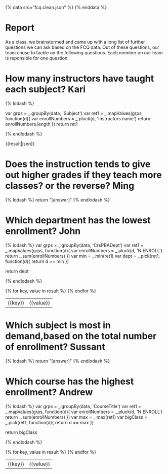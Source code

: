{% data src="fcq.clean.json" %}
{% enddata %}

# Report

As a class, we brainstormed and came up with a long list of further questions we
can ask based on the FCQ data. Out of these questions, our team chose to tackle on
the following questions. Each member on our team is reponsible for one question.

# How many instructors have taught each subject? Kari

{% lodash %}

var grps = _.groupBy(data, 'Subject')
var ret1 = _.mapValues(grps, function(d){
  var enrollNumbers = _.pluck(d, 'Instructors.name')
  return enrollNumbers.length
  })
return ret1

{% endlodash %}

{{result|json}}

# Does the instruction tends to give out higher grades if they teach more classes? or the reverse? Ming

{% lodash %}
return "[answer]"
{% endlodash %}


# Which department has the lowest enrollment? John

{% lodash %}
var grps = _.groupBy(data, 'CrsPBADept')
var ret1 = _.mapValues(grps, function(d){
  var enrollNumbers = _.pluck(d, 'N.ENROLL')
  return _.sum(enrollNumbers)
  })
  var min = _.min(ret1)
  var dept = _.pick(ret1, function(d){
    return d == min
    })

return dept

{% endlodash %}
<table>
{% for key, value in result %}
    <tr>
        <td>{{key}}</td>
        <td>{{value}}</td>
    </tr>
{% endfor %}
</table>


# Which subject is most in demand,based on the total number of enrollment? Sussant

{% lodash %}
return "[answer]"
{% endlodash %}

# Which course has the highest enrollment? Andrew

{% lodash %}
var grps = _.groupBy(data, 'CourseTitle')
var ret1 = _.mapValues(grps, function(d){
  var enrollNumbers = _.pluck(d, 'N.ENROLL')
  return _.sum(enrollNumbers)
  })
  var max = _.max(ret1)
  var bigClass = _.pick(ret1, function(d){
    return d == max
    })

return bigClass

{% endlodash %}

<table>
{% for key, value in result %}
    <tr>
        <td>{{key}}</td>
        <td>{{value}}</td>
    </tr>
{% endfor %}
</table>
